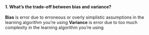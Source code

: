 #### 1. What’s the trade-off between bias and variance?

**Bias** is error due to erroneous or overly simplistic assumptions in the learning algorithm you’re using
**Variance** is error due to too much complexity in the learning algorithm you’re using
